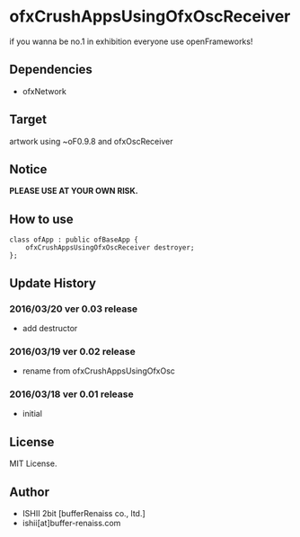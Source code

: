 # ofxCrushAppsUsingOfxOscReceiver

if you wanna be no.1 in exhibition everyone use openFrameworks!

## Dependencies

* ofxNetwork

## Target

artwork using ~oF0.9.8 and ofxOscReceiver

## Notice

**PLEASE USE AT YOUR OWN RISK.**

## How to use

```
class ofApp : public ofBaseApp {
    ofxCrushAppsUsingOfxOscReceiver destroyer;
};
```

## Update History

### 2016/03/20 ver 0.03 release

* add destructor

### 2016/03/19 ver 0.02 release

* rename from ofxCrushAppsUsingOfxOsc

### 2016/03/18 ver 0.01 release

* initial

## License

MIT License.

## Author

* ISHII 2bit [bufferRenaiss co., ltd.]
* ishii[at]buffer-renaiss.com
